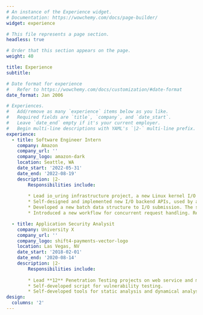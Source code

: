 ```yaml
---
# An instance of the Experience widget.
# Documentation: https://wowchemy.com/docs/page-builder/
widget: experience

# This file represents a page section.
headless: true

# Order that this section appears on the page.
weight: 40

title: Experience
subtitle:

# Date format for experience
#   Refer to https://wowchemy.com/docs/customization/#date-format
date_format: Jan 2006

# Experiences.
#   Add/remove as many `experience` items below as you like.
#   Required fields are `title`, `company`, and `date_start`.
#   Leave `date_end` empty if it's your current employer.
#   Begin multi-line descriptions with YAML's `|2-` multi-line prefix.
experience:
  - title: Software Engineer Intern
    company: Amazon
    company_url: ''
    company_logo: amazon-dark
    location: Seattle, WA
    date_start: '2022-05-31'
    date_end: '2022-08-19'
    description: |2-
        Responsibilities include:
        
        * Lead io_uring infrastructure project, a new Linux kernel I/O system call interface to deliver I/O latency and throughout improvements.
        * Self-designed and implemented new I/O backend APIs, used by all teams in AWS Aurora org. The IOPS data get improved by **80%** with 100,000 requests.
        * Developed a new batch data structure to I/O submission. The system call number has been reduced to **1/4096**.
        * Introduced a new workflow for concurrent request handling. Removed all the mutex usages. The latency data get improved by **77%**.

  - title: Application Security Analysit
    company: University X
    company_url: ''
    company_logo: shift4-payments-vector-logo
    location: Las Vegas, NV
    date_start: '2018-02-01'
    date_end: '2020-08-14'
    description: |2-
        Responsibilities include:
        
        * Lead **12** Penetration Testing projects on web service and mobile application (Android and IOS).
        * Self-developed script for vulnerability testing.
        * Self-developed tools for static analysis and dynamical analysis.
design:
  columns: '2'
---
```

